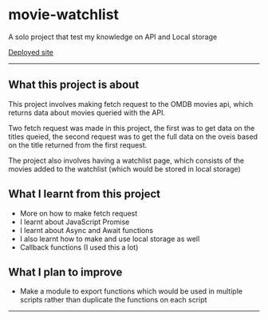 # movie-watchlist
A solo project that test my knowledge on API and Local storage

[Deployed site](https://movie-watchlist-ap.netlify.app/)
***

## What this project is about

This project involves making fetch request to the OMDB movies api, which returns data about movies queried with the API. 

Two fetch request was made in this project, the first was to get data on the titles queied, the second request was to get the full data on the oveis based on the title returned from the first request. 

The project also involves having a watchlist page, which consists of the movies added to the watchlist (which would be stored in local storage)

## What I learnt from this project

- More on how to make fetch request
- I learnt about JavaScript Promise
- I learnt about Async and Await functions
- I also learnt how to make and use local storage as well
- Callback functions (I used this a lot)

## What I plan to improve

- Make a module to export functions which would be used in multiple scripts rather than duplicate the functions on each script

----


